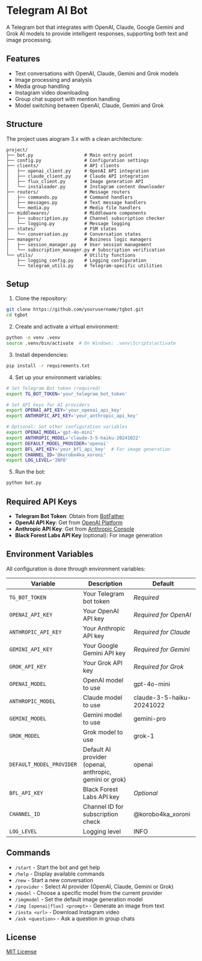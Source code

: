 # Telegram AI Bot

A Telegram bot that integrates with OpenAI, Claude, Google Gemini and Grok AI models to provide intelligent responses, supporting both text and image processing.

## Features

- Text conversations with OpenAI, Claude, Gemini and Grok models
- Image processing and analysis
- Media group handling
- Instagram video downloading
- Group chat support with mention handling
- Model switching between OpenAI, Claude, Gemini and Grok

## Structure

The project uses aiogram 3.x with a clean architecture:

```
project/
├── bot.py                   # Main entry point
├── config.py                # Configuration settings
├── clients/                 # API clients
│   ├── openai_client.py     # OpenAI API integration
│   ├── claude_client.py     # Claude API integration
│   ├── flux_client.py       # Image generation API
│   └── instaloader.py       # Instagram content downloader
├── routers/                 # Message routers
│   ├── commands.py          # Command handlers
│   ├── messages.py          # Text message handlers
│   └── media.py             # Media file handlers
├── middlewares/             # Middleware components
│   ├── subscription.py      # Channel subscription checker
│   └── logging.py           # Message logging
├── states/                  # FSM states
│   └── conversation.py      # Conversation states
├── managers/                # Business logic managers
│   ├── session_manager.py   # User session management
│   └── subscription_manager.py # Subscription verification
└── utils/                   # Utility functions
    ├── logging_config.py    # Logging configuration
    └── telegram_utils.py    # Telegram-specific utilities
```

## Setup

1. Clone the repository:
```bash
git clone https://github.com/yourusername/tgbot.git
cd tgbot
```

2. Create and activate a virtual environment:
```bash
python -m venv .venv
source .venv/bin/activate  # On Windows: .venv\Scripts\activate
```

3. Install dependencies:
```bash
pip install -r requirements.txt
```

4. Set up your environment variables:
```bash
# Set Telegram Bot token (required)
export TG_BOT_TOKEN='your_telegram_bot_token'

# Set API keys for AI providers
export OPENAI_API_KEY='your_openai_api_key'
export ANTHROPIC_API_KEY='your_anthropic_api_key'

# Optional: Set other configuration variables
export OPENAI_MODEL='gpt-4o-mini'
export ANTHROPIC_MODEL='claude-3-5-haiku-20241022'
export DEFAULT_MODEL_PROVIDER='openai'
export BFL_API_KEY='your_bfl_api_key'  # For image generation
export CHANNEL_ID='@korobo4ka_xoroni'
export LOG_LEVEL='INFO'
```

5. Run the bot:
```bash
python bot.py
```

## Required API Keys

- **Telegram Bot Token**: Obtain from [BotFather](https://t.me/botfather)
- **OpenAI API Key**: Get from [OpenAI Platform](https://platform.openai.com/account/api-keys)
- **Anthropic API Key**: Get from [Anthropic Console](https://console.anthropic.com/)
- **Black Forest Labs API Key** (optional): For image generation

## Environment Variables

All configuration is done through environment variables:

| Variable | Description | Default |
|----------|-------------|---------|
| `TG_BOT_TOKEN` | Your Telegram bot token | *Required* |
| `OPENAI_API_KEY` | Your OpenAI API key | *Required for OpenAI* |
| `ANTHROPIC_API_KEY` | Your Anthropic API key | *Required for Claude* |
| `GEMINI_API_KEY` | Your Google Gemini API key | *Required for Gemini* |
| `GROK_API_KEY` | Your Grok API key | *Required for Grok* |
| `OPENAI_MODEL` | OpenAI model to use | gpt-4o-mini |
| `ANTHROPIC_MODEL` | Claude model to use | claude-3-5-haiku-20241022 |
| `GEMINI_MODEL` | Gemini model to use | gemini-pro |
| `GROK_MODEL` | Grok model to use | grok-1 |
| `DEFAULT_MODEL_PROVIDER` | Default AI provider (openai, anthropic, gemini or grok) | openai |
| `BFL_API_KEY` | Black Forest Labs API key | *Optional* |
| `CHANNEL_ID` | Channel ID for subscription check | @korobo4ka_xoroni |
| `LOG_LEVEL` | Logging level | INFO |

## Commands

- `/start` - Start the bot and get help
- `/help` - Display available commands
- `/new` - Start a new conversation
 - `/provider` - Select AI provider (OpenAI, Claude, Gemini or Grok)
- `/model` - Choose a specific model from the current provider
- `/imgmodel` - Set the default image generation model
- `/img [openai|flux] <prompt>` - Generate an image from text
- `/insta <url>` - Download Instagram video
- `/ask <question>` - Ask a question in group chats

## License

[MIT License](LICENSE)
